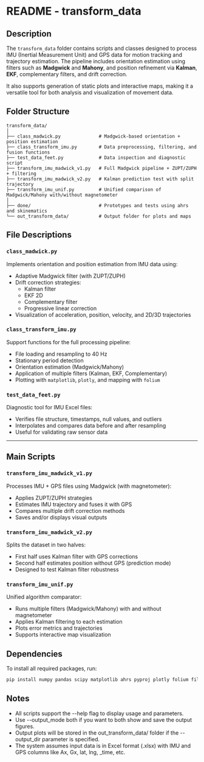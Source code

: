 # README - transform_data

## Description

The `transform_data` folder contains scripts and classes designed to process IMU (Inertial Measurement Unit) and GPS data for motion tracking and trajectory estimation. The pipeline includes orientation estimation using filters such as **Madgwick** and **Mahony**, and position refinement via **Kalman**, **EKF**, complementary filters, and drift correction.

It also supports generation of static plots and interactive maps, making it a versatile tool for both analysis and visualization of movement data.

## Folder Structure

```text
transform_data/
│
├── class_madwick.py              # Madgwick-based orientation + position estimation
├── class_transform_imu.py        # Data preprocessing, filtering, and fusion functions
├── test_data_feet.py             # Data inspection and diagnostic script
├── transform_imu_madwick_v1.py   # Full Madgwick pipeline + ZUPT/ZUPH + filtering
├── transform_imu_madwick_v2.py   # Kalman prediction test with split trajectory
├── transform_imu_unif.py         # Unified comparison of Madgwick/Mahony with/without magnetometer
│
├── done/                         # Prototypes and tests using ahrs and skinematics
└── out_transform_data/           # Output folder for plots and maps
```


##  File Descriptions

### `class_madwick.py`
Implements orientation and position estimation from IMU data using:
- Adaptive Madgwick filter (with ZUPT/ZUPH)
- Drift correction strategies:
  - Kalman filter
  - EKF 2D
  - Complementary filter
  - Progressive linear correction
- Visualization of acceleration, position, velocity, and 2D/3D trajectories

### `class_transform_imu.py`
Support functions for the full processing pipeline:
- File loading and resampling to 40 Hz
- Stationary period detection
- Orientation estimation (Madgwick/Mahony)
- Application of multiple filters (Kalman, EKF, Complementary)
- Plotting with `matplotlib`, `plotly`, and mapping with `folium`

### `test_data_feet.py`
Diagnostic tool for IMU Excel files:
- Verifies file structure, timestamps, null values, and outliers
- Interpolates and compares data before and after resampling
- Useful for validating raw sensor data

---

## Main Scripts

### `transform_imu_madwick_v1.py`
Processes IMU + GPS files using Madgwick (with magnetometer):
- Applies ZUPT/ZUPH strategies
- Estimates IMU trajectory and fuses it with GPS
- Compares multiple drift correction methods
- Saves and/or displays visual outputs

### `transform_imu_madwick_v2.py`
Splits the dataset in two halves:
- First half uses Kalman filter with GPS corrections
- Second half estimates position without GPS (prediction mode)
- Designed to test Kalman filter robustness

### `transform_imu_unif.py`
Unified algorithm comparator:
- Runs multiple filters (Madgwick/Mahony) with and without magnetometer
- Applies Kalman filtering to each estimation
- Plots error metrics and trajectories
- Supports interactive map visualization



## Dependencies

To install all required packages, run:

```bash
pip install numpy pandas scipy matplotlib ahrs pyproj plotly folium filterpy pyyaml openpyxl
```

## Notes
- All scripts support the --help flag to display usage and parameters.
- Use --output_mode both if you want to both show and save the output figures.
- Output plots will be stored in the out_transform_data/ folder if the --output_dir parameter is specified.
- The system assumes input data is in Excel format (.xlsx) with IMU and GPS columns like Ax, Gx, lat, lng, _time, etc.